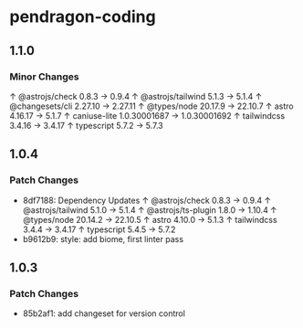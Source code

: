 # pendragon-coding

## 1.1.0

### Minor Changes

  ↑ @astrojs/check 0.8.3 → 0.9.4
  ↑ @astrojs/tailwind 5.1.3 → 5.1.4
  ↑ @changesets/cli 2.27.10 → 2.27.11
  ↑ @types/node 20.17.9 → 22.10.7
  ↑ astro 4.16.17 → 5.1.7
  ↑ caniuse-lite 1.0.30001687 → 1.0.30001692
  ↑ tailwindcss 3.4.16 → 3.4.17
  ↑ typescript 5.7.2 → 5.7.3

## 1.0.4

### Patch Changes

- 8df7188: Dependency Updates
  ↑ @astrojs/check 0.8.3 → 0.9.4
  ↑ @astrojs/tailwind 5.1.0 → 5.1.4
  ↑ @astrojs/ts-plugin 1.8.0 → 1.10.4
  ↑ @types/node 20.14.2 → 22.10.5
  ↑ astro 4.10.0 → 5.1.3
  ↑ tailwindcss 3.4.4 → 3.4.17
  ↑ typescript 5.4.5 → 5.7.2
- b9612b9: style: add biome, first linter pass

## 1.0.3

### Patch Changes

- 85b2af1: add changeset for version control
